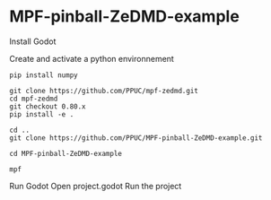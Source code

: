 # MPF-pinball-ZeDMD-example

Install Godot

Create and activate a python environnement

```shell
pip install numpy

git clone https://github.com/PPUC/mpf-zedmd.git
cd mpf-zedmd
git checkout 0.80.x
pip install -e .

cd ..
git clone https://github.com/PPUC/MPF-pinball-ZeDMD-example.git

cd MPF-pinball-ZeDMD-example

mpf

```
Run Godot 
Open project.godot
Run the project

